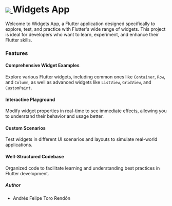 # <a href="https://flutter.dev/" target="_blank"> <img src="https://img.icons8.com/color/48/000000/flutter.png"/> </a> Widgets App 



Welcome to Widgets App, a Flutter application designed specifically to explore, test, and practice with Flutter's wide range of widgets. This project is ideal for developers who want to learn, experiment, and enhance their Flutter skills.

### Features

#### Comprehensive Widget Examples
Explore various Flutter widgets, including common ones like `Container`, `Row`, and `Column`, as well as advanced widgets like `ListView`, `GridView`, and `CustomPaint`.

#### Interactive Playground
Modify widget properties in real-time to see immediate effects, allowing you to understand their behavior and usage better.

#### Custom Scenarios
Test widgets in different UI scenarios and layouts to simulate real-world applications.

#### Well-Structured Codebase
Organized code to facilitate learning and understanding best practices in Flutter development.

##### Author
- Andrés Felipe Toro Rendón